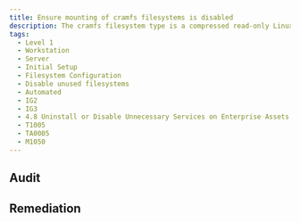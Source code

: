 ```yaml
---
title: Ensure mounting of cramfs filesystems is disabled
description: The cramfs filesystem type is a compressed read-only Linux filesystem embedded in small footprint systems. A cramfs image can be used without having to first decompress the image.
tags:
  - Level 1
  - Workstation
  - Server
  - Initial Setup
  - Filesystem Configuration
  - Disable unused filesystems
  - Automated
  - IG2
  - IG3
  - 4.8 Uninstall or Disable Unnecessary Services on Enterprise Assets and Software
  - T1005
  - TA0005
  - M1050
---
```


## Audit


## Remediation

